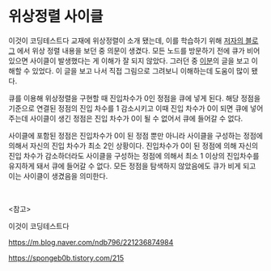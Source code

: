 # 위상정렬 사이클

이것이 코딩테스트다 교재에 위상정렬이 소개 됐는데, 이를 학습하기 위해 [저자의 블로그](https://m.blog.naver.com/ndb796/221236874984) 에서 위상 정렬 내용을 보던 중 의문이 생겼다. 모든 노드를 방문하기 전에 큐가 비어있으면 사이클이 발생했다는 게 이해가 잘 되지 않았다. 그러던 중 [이분](https://spongeb0b.tistory.com/215)의 글을 보고 이해할 수 있었다. 이 글을 보고 나서 직접 그림으로 그려보니 이해하는데 도움이 많이 됐다.

큐를 이용해 위상정렬을 구현할 때 진입차수가 0인 정점을 큐에 넣게 된다. 해당 정점을 기준으로 연결된 정점의 진입 차수를 1 감소시키고 이때 진입 차수가 0이 되면 큐에 넣어주는데 사이클이 생긴 정점은 진입 차수가 0이 될 수 없어서 큐에 들어갈 수 없다.

사이클에 포함된 정점은 진입차수가 0이 된 정점 뿐만 아니라 사이클을 구성하는 정점에 의해서 자신의 진입 차수가 최소 2인 상황이다. 진입차수가 0이 된 정점에 의해 자신의 진입 차수가 감소하더라도 사이클을 구성하는 정점에 의해서 최소 1 이상의 진입차수를 유지하게 돼서 큐에 들어갈 수 없다. 모든 정점을 탐색하지 않았음에도 큐가 비게 되고 이는 사이클이 생겼음을 의미한다.

<br>

<참고>

이것이 코딩테스트다

https://m.blog.naver.com/ndb796/221236874984

https://spongeb0b.tistory.com/215